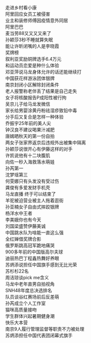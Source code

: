 走进乡村看小康  
阿里回应女员工被侵害  
业主和装修师傅因疫情意外同居  
阿里巴巴  
麦当劳88又又又又来了  
孙颖莎3秒不睡就算失眠  
能让许昕闭嘴的人是李晓霞  
奖牌榜  
叙利亚奖励铜牌选手6.4万元  
和运动员恋爱是种什么体验  
邓亚萍说马龙身体允许的话还能继续打  
中国获花样游泳团体银牌  
南京封闭小区解除封闭条件  
老人报警称老伴丢了结果是自己走失  
女子将核酸报告P成阳性被行拘  
吴京儿子给马龙发微信  
家长给男婴涂黄丹粉祛湿疹致铅中毒  
分手后又复合是怎样一种体验  
乔振宇25年前的美人尖  
钟汉良不建议喝果汁减肥  
唐嫣晒秋天的第一份自拍  
两女子张家界返京后违规外出被集中隔离  
孙颖莎说很开心有伊藤这样的对手  
许凯说他有十二块腹肌  
向佐一秒入海救落水萌娃  
孙芮第一  
沈梦瑶第三  
何雯娜只有头发没有受过伤  
龚俊有多爱发财手机壳  
马龙直播 终于可以结束了  
羊驼被迫营业被主人拖着逛街  
孙亚楠女子自由式摔跤银牌  
杨洋水中王者  
李美娥你也有今天  
刘国梁盛赞伊藤美诚  
中国跳水队为啥能一直这么强  
全红婵借奖牌合影  
俄罗斯跳高冠军跪地痛哭  
900多年前的中国版高尔夫球  
迪丽热巴丁程鑫热舞好养眼  
苏炳添说担任中国旗手感到无比光荣  
苏杉杉22名  
周洁琼谈pick me含义  
马龙中老年直男自拍视角  
SNH48年度总决选排名  
队员谈谷红赛场前后反差萌  
孙芮成立个人工作室  
猫咪高质量接吻  
学生群体兴起暑期健身潮  
快乐大本营  
南京9人履行管理监督等职责不力被处理  
苏炳添担任中国代表团闭幕式旗手  
